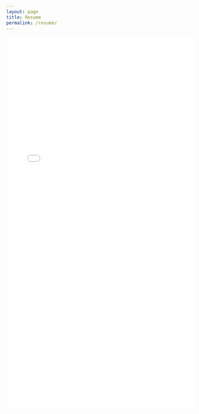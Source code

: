 ```yaml
---
layout: page
title: Resume
permalink: /resume/
---
```

<iframe src="/assets/Resume.pdf" width="100%" height="1000px" style="border: none;"></iframe>
